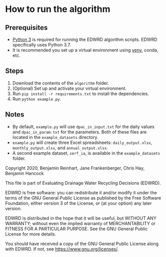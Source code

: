 # How to run the algorithm

## Prerequisites

- [Python 3](https://www.python.org/) is required for running the EDWRD algorithm scripts. EDWRD specifically uses Python 3.7.
- It is recommended you set up a virtual environment using [venv](https://www.python.org/download/releases/3.0/), conda, etc.

## Steps

1. Download the contents of the `algorithm` folder.
2. (Optional) Set up and activate your virtual environment.
3. Run `pip install -r requirements.txt` to install the dependencies.
4. Run `python example.py`.

## Notes

- By default, `example.py` will use `dpac_in_input.txt` for the daily values and `dpac_in_param.txt` for the parameters. Both of these files are located in the `example_datasets` directory.
- `example.py` will create three Excel spreadsheets: `daily_output.xlsx`, `monthly_output.xlsx`, and `annual_output.xlsx`.
- A second example dataset, `serf_ia`, is available in the `example_datasets` folder.


Copyright 2020, Benjamin Reinhart, Jane Frankenberger, Chris Hay, Benjamin Hancock

This file is part of Evaluating Drainage Water Recycling Decisions (EDWRD).

EDWRD is free software: you can redistribute it and/or modify it under the terms of the GNU General Public License as published by the Free Software Foundation, either version 3 of the License, or (at your option) any later version.

EDWRD is distributed in the hope that it will be useful, but WITHOUT ANY WARRANTY; without even the implied warranty of MERCHANTABILITY or FITNESS FOR A PARTICULAR PURPOSE.  See the GNU General Public License for more details.

You should have received a copy of the GNU General Public License along with EDWRD.  If not, see <https://www.gnu.org/licenses/>.
